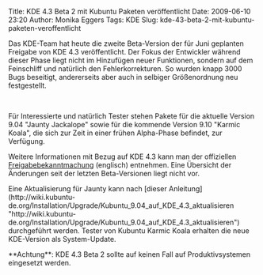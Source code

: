 Title: KDE 4.3 Beta 2 mit Kubuntu Paketen veröffentlicht
Date: 2009-06-10 23:20
Author: Monika Eggers
Tags: KDE
Slug: kde-43-beta-2-mit-kubuntu-paketen-veroffentlicht

Das KDE-Team hat heute die zweite Beta-Version der für Juni geplanten
Freigabe von KDE 4.3 veröffentlicht. Der Fokus der Entwickler während
dieser Phase liegt nicht im Hinzufügen neuer Funktionen, sondern auf dem
Feinschliff und natürlich den Fehlerkorrekturen. So wurden knapp 3000
Bugs beseitigt, andererseits aber auch in selbiger Größenordnung neu
festgestellt.

</p>
 

</p>
Für Interessierte und natürlich Tester stehen Pakete für die aktuelle
Version 9.04 "Jaunty Jackalope" sowie für die kommende Version 9.10
"Karmic Koala", die sich zur Zeit in einer frühen Alpha-Phase befindet,
zur Verfügung.

</p>
<!--break--><!--break-->

Weitere Informationen mit Bezug auf KDE 4.3 kann man der offiziellen
[Freigabebekanntmachung](http://kde.org/announcements/announce-4.3-beta2.php "http://kde.org/announcements/announce-4.3-beta2.php") (englisch) entnehmen. Eine Übersicht der Änderungen seit der
letzten Beta-Versionen liegt nicht vor.

</p>
Eine Aktualisierung für Jaunty kann nach [dieser
Anleitung](http://wiki.kubuntu-de.org/Installation/Upgrade/Kubuntu_9.04_auf_KDE_4.3_aktualisieren "http://wiki.kubuntu-de.org/Installation/Upgrade/Kubuntu_9.04_auf_KDE_4.3_aktualisieren") durchgeführt werden. Tester von Kubuntu Karmic Koala erhalten die
neue KDE-Version als System-Update.

</p>
**Achtung**: KDE 4.3 Beta 2 sollte auf keinen Fall auf Produktivsystemen
eingesetzt werden.

</p>

